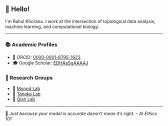 ## 👋 Hello!

I'm Rahul Khorana. I work at the intersection of topological data analysis, machine learning, and computational biology.

<hr style="margin: 5px 0; border: none; border-top: 0.5px solid #c;" />

### 📚 Academic Profiles

- 🔬 ORCID: [0000-0001-8795-1623](https://orcid.org/0000-0001-8795-1623)  
- 🎓 Google Scholar: [EDHAaSgAAAAJ](https://scholar.google.com/citations?user=EDHAaSgAAAAJ&hl=en)

### 🧪 Research Groups

- 📐 [Monod Lab](https://sites.google.com/view/antheamonod/group)
- 🧬 [Tanaka Lab](https://www.rtanakagroup.com/people)  
- 🔬 [Qian Lab](https://qiangrouppage.lbl.gov/people)

<hr style="margin: 5px 0; border: none; border-top: 0.5px solid #c;" />

<!-- daily-quote -->
📌 *Just because your model is accurate doesn’t mean it’s right. – AI Ethics 101*
